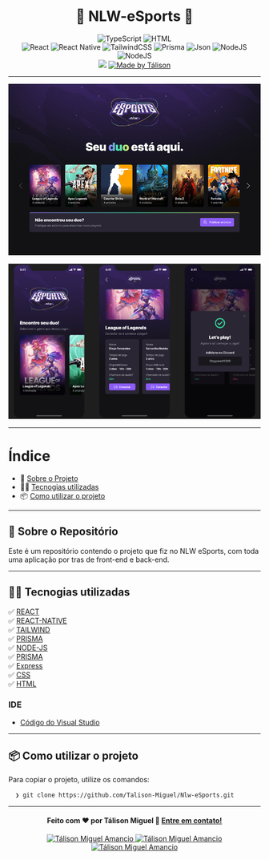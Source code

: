 <h1 align="center">
 🚀 NLW-eSports 🚀
</h1>

<p align="center">
  <img alt="TypeScript" src="https://img.shields.io/badge/TypeScript-91.1%25-blue">
  <img alt="HTML" src="https://img.shields.io/badge/Html-1.8%25-blue">

  <br>
  
  <img alt="React" src="https://img.shields.io/badge/React-blue">
  <img alt="React Native" src="https://img.shields.io/badge/React Native-blue">
  <img alt="TailwindCSS" src="https://img.shields.io/badge/TailwindCSS-blue">
  <img alt="Prisma" src="https://img.shields.io/badge/Prisma-blue">
  <img alt="Json" src="https://img.shields.io/badge/Json-green">
  <img alt="NodeJS" src="https://img.shields.io/badge/NodeJS-green">
  <img alt="NodeJS" src="https://img.shields.io/badge/expressjs-green">
<!--   <img alt="Express" src="https://expressjs.com/pt-br/"> -->
 
  
  
  <br>
  
  <img src="https://img.shields.io/badge/Code%20quality-A-green"/>
  

  <a href="https://www.linkedin.com/in/t%C3%A1lison-miguel/">
    <img alt="Made by Tálison" src="https://img.shields.io/badge/Made%20by-talison-red">
  </a>
</p>

---

<p align="center">
  <img alt="Imagem da Aplicação" src="web-app/src/assets/landing.jpg" />
</p>
<p align="center">
  <img alt="Imagem da Aplicação" src="mobile-app/assets/mobile.jpg" />
</p>

---

#  Índice

- :rocket: [Sobre o Projeto](#rocket-sobre-o-projeto)
- 👨‍💻️ [Tecnogias utilizadas](#%EF%B8%8F-tecnogias-utilizadas)
- 📦️ [Como utilizar o projeto](#%EF%B8%8F-como-utilizar-o-projeto)
---

## :rocket: Sobre o Repositório

Este é um repositório contendo o projeto que fiz no NLW eSports, com toda uma aplicação por tras de front-end e back-end.

---

## 👨‍💻️ Tecnogias utilizadas

✅ [ REACT ](https://pt-br.reactjs.org/) <br/>
✅ [ REACT-NATIVE ](https://reactnative.dev/) <br/>
✅ [ TAILWIND ](https://tailwindcss.com/) <br/>
✅ [ PRISMA ](https://www.prisma.io/) <br/>
✅ [ NODE-JS ](https://nodejs.org/en/) <br/>
✅ [ PRISMA ](https://www.prisma.io/) <br/>
✅ [ Express ](https://expressjs.com/pt-br/) <br/>
✅ [ CSS ](https://developer.mozilla.org/pt-BR/docs/Web/CSS) <br/>
✅ [ HTML ](https://developer.mozilla.org/pt-BR/docs/Web/HTML) <br/>

###  IDE

  - [ Código do Visual Studio ](https://code.visualstudio.com/)

---

## 📦️ Como utilizar o projeto

Para copiar o projeto, utilize os comandos:

```bash
  ❯ git clone https://github.com/Talison-Miguel/Nlw-eSports.git
```

---

<h4 align="center">
  Feito com ❤️ por Tálison Miguel 👋️ <a href="mailto:talisonmiguel84@gmail.com">Entre em contato!</a>
</h4>

<p align="center">

  <a href="https://www.linkedin.com/in/t%C3%A1lison-miguel/">
    <img alt="Tálison Miguel Amancio" src="https://img.shields.io/badge/LinkedIn-Tálison_Miguel-0e76a8?style=flat&logoColor=white&logo=linkedin">
  </a>
  <a href="https://www.facebook.com/profile.php?id=100009099058734">
    <img alt="Tálison Miguel Amancio" src="https://img.shields.io/badge/Facebook-Tálison_Miguel-1778F2?style=flat&logoColor=white&logo=facebook">
  </a>
  <a href="https://www.instagram.com/talison_miguel_00/">
    <img alt="Tálison Miguel Amancio" src="https://img.shields.io/badge/Instagram-@talison__miguel__00-833AB4?style=flat&logoColor=white&logo=instagram">
  </a>
  
</p>


